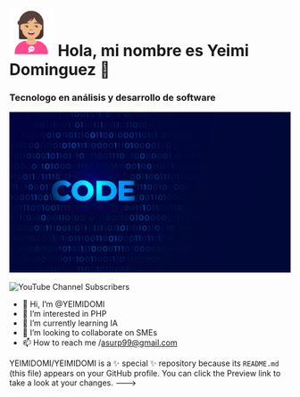 # <img src="https://github.com/YEIMIDOMI/YEIMIDOMI/blob/724a887b6d8bf67e346e28821c7f8a7de64c54d4/Avatar-Maker.png" width="80"> Hola, mi nombre es Yeimi Dominguez 👋
### Tecnologo en análisis y desarrollo de software
 
![Se siente diciembre](https://github.com/YEIMIDOMI/YEIMIDOMI/blob/31ec5709c57aacaee215f832827bfb6159466a02/SL-103020-37400-03.jpg)
 
![YouTube Channel Subscribers](https://img.shields.io/youtube/channel/subscribers/UCUzeogs6HT0aHaQ8dkl5znA)

 
- 👋 Hi, I’m @YEIMIDOMI
- 👀 I’m interested in PHP
- 🌱 I’m currently learning IA
- 💞️ I’m looking to collaborate on SMEs
- 📫 How to reach me /asurp99@gmail.com
 


YEIMIDOMI/YEIMIDOMI is a ✨ special ✨ repository because its `README.md` (this file) appears on your GitHub profile.
You can click the Preview link to take a look at your changes.
--->
